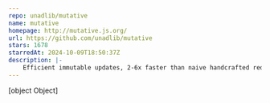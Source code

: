 ```yaml
---
repo: unadlib/mutative
name: mutative
homepage: http://mutative.js.org/
url: https://github.com/unadlib/mutative
stars: 1678
starredAt: 2024-10-09T18:50:37Z
description: |-
    Efficient immutable updates, 2-6x faster than naive handcrafted reducer, and more than 10x faster than Immer.
---
```


[object Object]

